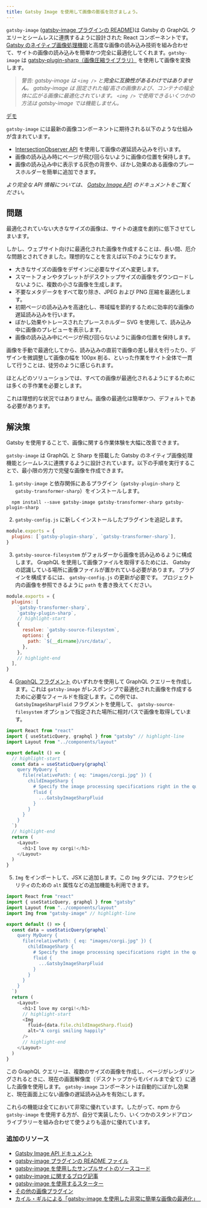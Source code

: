 ```yaml
---
title: Gatsby Image を使用して画像の膨張を防ぎましょう。
---
```


`gatsby-image` ([gatsby-image プラグインの README](/packages/gatsby-image/))は Gatsby の GraphQL クエリーとシームレスに連携するように設計された React コンポーネントです。 [Gatsby のネイティブ画像処理機能](https://image-processing.gatsbyjs.org/)と高度な画像の読み込み技術を組み合わせて、サイトの画像の読み込みを簡単かつ完全に最適化してくれます。`gatsby-image` は [gatsby-plugin-sharp（画像圧縮ライブラリ）](/packages/gatsby-plugin-sharp/) を使用して画像を変換します。

> _警告: gatsby-image は `<img />` と**完全に互換性があるわけではありません**。 gatsby-image は 固定された幅/高さの画像および、コンテナの幅全体に広がる画像に最適化されています。 `<img />` で使用できるいくつかの方法は gatsby-image では機能しません。_

[デモ](https://using-gatsby-image.gatsbyjs.org/)

`gatsby-image` には最新の画像コンポーネントに期待される以下のような仕組みが含まれています。

- [IntersectionObserver API](https://developer.mozilla.org/ja/docs/Web/API/Intersection_Observer_API) を使用して画像の遅延読み込みを行います。
- 画像の読み込み時にページが飛び回らないように画像の位置を保持します。
- 画像の読み込み中に表示する灰色の背景や、ぼかし効果のある画像のプレースホルダーを簡単に追加できます。

_より完全な API 情報については、 [Gatsby Image API](/docs/gatsby-image/) のドキュメントをご覧ください。_

## 問題

最適化されていない大きなサイズの画像は、サイトの速度を劇的に低下させてしまいます。

しかし、ウェブサイト向けに最適化された画像を作成することは、長い間、厄介な問題とされてきました。理想的なことを言えば以下のようになります。

- 大きなサイズの画像をデザインに必要なサイズへ変更します。
- スマートフォンやタブレットがデスクトップサイズの画像をダウンロードしないように、複数の小さな画像を生成します。
- 不要なメタデータをすべて取り除き、JPEG および PNG 圧縮を最適化します。
- 初期ページの読み込みを高速化し、帯域幅を節約するために効率的な画像の遅延読み込みを行います。
- ぼかし効果やトレースされたプレースホルダー SVG を使用して、読み込み中に画像のプレビューを表示します。
- 画像の読み込み中にページが飛び回らないように画像の位置を保持します。

画像を手動で最適化してから、読み込みの直前で画像の差し替えを行ったり、デザインを微調整して画像の幅を 100px 削る、といった作業をサイト全体で一貫して行うことは、徒労のように感じられます。

ほとんどのソリューションでは、すべての画像が最適化されるようにするためには多くの手作業を必要とします。

これは理想的な状況ではありません。画像の最適化は簡単かつ、デフォルトである必要があります。

## 解決策

Gatsby を使用することで、画像に関する作業体験を大幅に改善できます。

`gatsby-image` は GraphQL と Sharp を搭載した Gatsby のネイティブ画像処理機能とシームレスに連携するように設計されています。以下の手順を実行することで、最小限の労力で完璧な画像を作成できます。

1. `gatsby-image` と依存関係にあるプラグイン（`gatsby-plugin-sharp` と `gatsby-transformer-sharp`）をインストールします。

```shell
  npm install --save gatsby-image gatsby-transformer-sharp gatsby-plugin-sharp
```

2. `gatsby-config.js` に新しくインストールしたプラグインを追記します。

```js:title=gatsby-config.js
module.exports = {
  plugins: [`gatsby-plugin-sharp`, `gatsby-transformer-sharp`],
}
```

3. `gatsby-source-filesystem` がフォルダーから画像を読み込めるように構成します。 GraphQL を使用して画像ファイルを取得するためには、 Gatsby の認識している場所に画像ファイルが置かれている必要があります。 プラグインを構成するには、 `gatsby-config.js` の更新が必要です。 プロジェクト内の画像を参照できるように `path` を書き換えてください。

```js:title=gatsby-config.js
module.exports = {
  plugins: [
    `gatsby-transformer-sharp`,
    `gatsby-plugin-sharp`,
    // highlight-start
    {
      resolve: `gatsby-source-filesystem`,
      options: {
        path: `${__dirname}/src/data/`,
      },
    },
    // highlight-end
  ],
}
```

<EggheadEmbed
  lessonLink="https://egghead.io/lessons/gatsby-install-gatsby-image-and-source-local-images-from-the-filesystem"
  lessonTitle="Install gatsby-image and source local images from the filesystem"
/>

4. [GraphQL フラグメント](/packages/gatsby-image/#fragments) のいずれかを使用して GraphQL クエリーを作成します。これは `gatsby-image` がレスポンシブで最適化された画像を作成するために必要なフィールドを指定します。この例では、 `GatsbyImageSharpFluid` フラグメントを使用して、 `gatsby-source-filesystem` オプションで指定された場所に相対パスで画像を取得しています。

```jsx:title=src/pages/my-dogs.js
import React from "react"
import { useStaticQuery, graphql } from "gatsby" // highlight-line
import Layout from "../components/layout"

export default () => {
  // highlight-start
  const data = useStaticQuery(graphql`
    query MyQuery {
      file(relativePath: { eq: "images/corgi.jpg" }) {
        childImageSharp {
          # Specify the image processing specifications right in the query.
          fluid {
            ...GatsbyImageSharpFluid
          }
        }
      }
    }
  `)
  // highlight-end
  return (
    <Layout>
      <h1>I love my corgi!</h1>
    </Layout>
  )
}
```

<EggheadEmbed
  lessonLink="https://egghead.io/lessons/gatsby-use-gatsby-image-with-an-image-from-a-relative-path"
  lessonTitle="Use gatsby-image with an image from a relative path"
/>

5. `Img` をインポートして、JSX に追加します。この `Img` タグには、アクセシビリティのための `alt` 属性などの追加機能も利用できます。

```jsx:title=src/pages/my-dogs.js
import React from "react"
import { useStaticQuery, graphql } from "gatsby"
import Layout from "../components/layout"
import Img from "gatsby-image" // highlight-line

export default () => {
  const data = useStaticQuery(graphql`
    query MyQuery {
      file(relativePath: { eq: "images/corgi.jpg" }) {
        childImageSharp {
          # Specify the image processing specifications right in the query.
          fluid {
            ...GatsbyImageSharpFluid
          }
        }
      }
    }
  `)
  return (
    <Layout>
      <h1>I love my corgi!</h1>
      // highlight-start
      <Img
        fluid={data.file.childImageSharp.fluid}
        alt="A corgi smiling happily"
      />
      // highlight-end
    </Layout>
  )
}
```

<EggheadEmbed
  lessonLink="https://egghead.io/lessons/gatsby-use-gatsby-image-s-graphql-fragments-for-blurred-up-and-traced-svg-images"
  lessonTitle="Use gatsby-image's GraphQL fragments for blurred-up and traced SVG images"
/>

この GraphQL クエリーは、複数のサイズの画像を作成し、ページがレンダリングされるときに、現在の画面解像度（デスクトップからモバイルまで全て）に適した画像を使用します。 `gatsby-image` コンポーネントは自動的にぼかし効果と、現在画面上にない画像の遅延読み込みを有効にします。

これらの機能は全てにおいて非常に優れています。したがって、npm から `gatsby-image` を使用する方が、自分で実装したり、いくつかのスタンドアロンライブラリーを組み合わせて使うよりも遥かに優れています。

### 追加のリソース

- [Gatsby Image API ドキュメント](/docs/gatsby-image/)
- [gatsby-image プラグインの README ファイル](/packages/gatsby-image/)
- [gatsby-image を使用したサンプルサイトのソースコード](https://github.com/gatsbyjs/gatsby/tree/master/examples/using-gatsby-image)
- [gatsby-image に関するブログ記事](/blog/tags/gatsby-image/)
- [gatsby-image を使用するスターター](/starters/?d=gatsby-image&v=2)
- [その他の画像プラグイン](/plugins/?=image)
- [カイル・ギルによる「gatsby-image を使用した非常に簡単な画像の最適化」　](https://medium.com/@kyle.robert.gill/ridiculously-easy-image-optimization-with-gatsby-js-59d48e15db6e)
